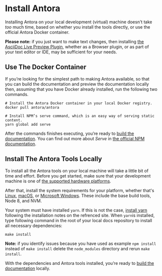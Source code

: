 # Install Antora

Installing Antora on your local development (virtual) machine doesn't take *too* much time, based on whether you install the tools directly, or use the official Antora Docker container.

**Please note:** if you just want to make text changes, then installing [the AsciiDoc Live Preview Plugin](https://asciidoctor.org/docs/editing-asciidoc-with-live-preview/), whether as a Browser plugin, or as part of your text editor or IDE, may be sufficient for your needs.

## Use The Docker Container

If you’re looking for the simplest path to making Antora available, so that you can build the documentation and preview the documentation locally then, assuming that you have Docker already installed, run the following two commands.

```console
# Install the Antora Docker container in your local Docker registry.
docker pull antora/antora

# Install NPM’s serve command, which is an easy way of serving static content.
yarn global add serve
```

After the commands finishes executing, you’re ready to [build the documentation](./build-the-docs.md).
You can find out more about *Serve* in [the official NPM documentation](https://www.npmjs.com/package/serve#usage).

## Install The Antora Tools Locally

To install all the Antora tools on your local machine will take a little bit of time and effort.
Before you get started, make sure that your development machine is one of [the supported hardware platforms](https://docs.antora.org/antora/1.0/supported-platforms/#platforms).

After that, install the system requirements for your platform, whether that's [Linux](https://docs.antora.org/antora/1.0/install/linux-requirements/), [macOS](https://docs.antora.org/antora/1.0/install/macos-requirements/), or [Microsoft Windows](https://docs.antora.org/antora/1.0/install/windows-requirements/).
These include the base build tools, Node 8, and NVM.

Your system must have installed `yarn`. If this is not the case, [install yarn](https://yarnpkg.com/lang/en/docs/install)
following the installation notes on the refrenced site. When `yarn`is installed, type following command
in the root of your local docs repository to install all necessary dependencies:

```console
make install
```

**Note:** if you identify issues because you have used as example `npm install` instead of `make install` delete
the `node_modules` directory and rerun `make install`.

With the dependencies and Antora tools installed, you’re ready to [build the documentation](./build-the-docs.md) locally.
